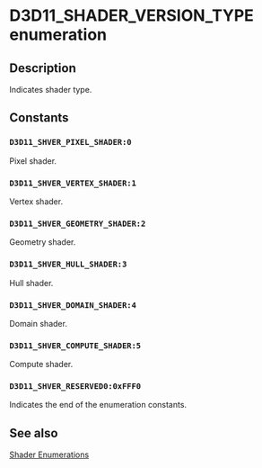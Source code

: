 # D3D11_SHADER_VERSION_TYPE enumeration

## Description

Indicates shader type.

## Constants

### `D3D11_SHVER_PIXEL_SHADER:0`

Pixel shader.

### `D3D11_SHVER_VERTEX_SHADER:1`

Vertex shader.

### `D3D11_SHVER_GEOMETRY_SHADER:2`

Geometry shader.

### `D3D11_SHVER_HULL_SHADER:3`

Hull shader.

### `D3D11_SHVER_DOMAIN_SHADER:4`

Domain shader.

### `D3D11_SHVER_COMPUTE_SHADER:5`

Compute shader.

### `D3D11_SHVER_RESERVED0:0xFFF0`

Indicates the end of the enumeration constants.

## See also

[Shader Enumerations](https://learn.microsoft.com/windows/desktop/direct3d11/d3d11-graphics-reference-shader-enums)
